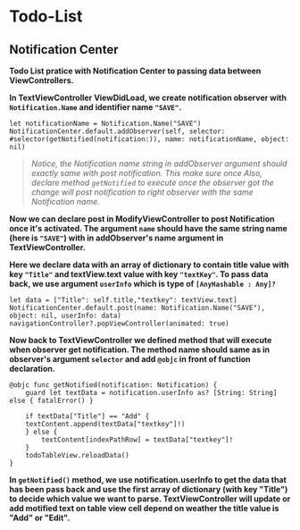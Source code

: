 # Todo-List

## Notification Center


**Todo List pratice with Notification Center to passing data between ViewControllers.**

**In TextViewController ViewDidLoad, we create notification observer with `Notification.Name` and identifier name `"SAVE"`.** 
						

```
let notificationName = Notification.Name("SAVE")
NotificationCenter.default.addObserver(self, selector: #selector(getNotified(notification:)), name: notificationName, object: nil)
```
> *Notice, the Notification name string in addObserver argument should exactly same with post notification. This make sure once 
Also, declare method `getNotified` to execute  once the observer got the change will post notification to right observer with the same Notification name.*



**Now we can declare post in ModifyViewController to post Notification once it's activated. The argument `name` should have the same string name (here is `"SAVE"`) with in addObserver's name argument in TextViewController.**


**Here we declare data with an array of dictionary to contain title value with key `"Title"` and textView.text value with key `"textKey"`. To pass data back, we use argument `userInfo` which is type of `[AnyHashable : Any]?`**

```
let data = ["Title": self.title,"textkey": textView.text]        		             
NotificationCenter.default.post(name: Notification.Name("SAVE"), object: nil, userInfo: data) navigationController?.popViewController(animated: true)
```
					 

**Now back to TextViewController we defined method that will execute when observer get notification. The method name should same as in observer's argument `selector` and add `@objc` in front of function declaration.**

```
@objc func getNotified(notification: Notification) {
    guard let textData = notification.userInfo as? [String: String] else { fatalError() }
        
    if textData["Title"] == "Add" {
  	textContent.append(textData["textkey"]!)
    } else {
      	textContent[indexPathRow] = textData["textkey"]!
    }
    todoTableView.reloadData()
}
```

**In `getNotified()` method, we use notification.userInfo to get the data that has been pass back and use the first array of dictionary (with key "Title") to decide which value we want to parse. TextViewController will update or add motified text on table view cell depend on weather the title value is "Add" or "Edit".**
